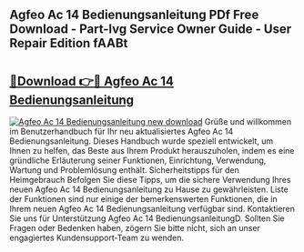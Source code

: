 ## Agfeo Ac 14 Bedienungsanleitung PDf Free Download - Part-lvg Service Owner Guide - User Repair Edition fAABt

# <h2><a href="http://df1ml4m.blite.top/?on=Agfeo+Ac+14+Bedienungsanleitung">🔗Download 👉🔴 Agfeo Ac 14 Bedienungsanleitung</a></h2>

[![Agfeo Ac 14 Bedienungsanleitung new download](https://i.imgur.com/lujVjoI.png)](http://df1ml4m.blite.top/?on=Agfeo+Ac+14+Bedienungsanleitung)
Grüße und willkommen im Benutzerhandbuch für Ihr neu aktualisiertes Agfeo Ac 14 Bedienungsanleitung. Dieses Handbuch wurde speziell entwickelt, um Ihnen zu helfen, das Beste aus Ihrem Produkt herauszuholen, indem es eine gründliche Erläuterung seiner Funktionen, Einrichtung, Verwendung, Wartung und Problemlösung enthält. Sicherheitstipps für den Heimgebrauch Befolgen Sie diese Tipps, um die sichere Verwendung Ihres neuen Agfeo Ac 14 Bedienungsanleitung zu Hause zu gewährleisten. Liste der Funktionen sind nur einige der bemerkenswerten Funktionen, die in Ihrem neuen Agfeo Ac 14 Bedienungsanleitung verfügbar sind. Kontaktieren Sie uns für Unterstützung Agfeo Ac 14 BedienungsanleitungD. Sollten Sie Fragen oder Bedenken haben, zögern Sie bitte nicht, sich an unser engagiertes Kundensupport-Team zu wenden.
